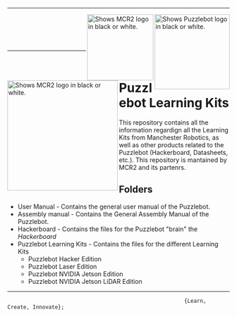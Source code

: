 
---

<picture>
  <source media="(prefers-color-scheme: dark)" srcset="https://github.com/ManchesterRoboticsLtd/Puzzlebot/blob/main/Misc/Logos/NVIDIA_logo_BL.jpg">
  <source media="(prefers-color-scheme: light)" srcset="https://github.com/ManchesterRoboticsLtd/Puzzlebot/blob/main/Misc/Logos/NVIDIA_logo_WL.jpg">
  <img alt="Shows Puzzlebot logo in black or white." width="170" align="right">
</picture>

<picture>
  <source media="(prefers-color-scheme: dark)" srcset="https://github.com/ManchesterRoboticsLtd/Puzzlebot/blob/main/Misc/Logos/MCR2_Logo_White.png">
  <source media="(prefers-color-scheme: light)" srcset="https://github.com/ManchesterRoboticsLtd/Puzzlebot/blob/main/Misc/Logos/MCR2_Logo_Black.png">
  <img alt="Shows MCR2 logo in black or white." width="150" align="right">
</picture>


<picture>
  <source media="(prefers-color-scheme: dark)" srcset="https://github.com/ManchesterRoboticsLtd/Puzzlebot/blob/main/Misc/Logos/Puzzle_Bot_Logo_W.png">
  <source media="(prefers-color-scheme: light)" srcset="https://github.com/ManchesterRoboticsLtd/Puzzlebot/blob/main/Misc/Logos/Puzzle_Bot_Logo_B.png">
  <img alt="Shows MCR2 logo in black or white." width="250" align="left">
</picture>



<br/><br/>
<br/><br/>

---

# Puzzlebot Learning Kits

This repository contains all the information regardign all the Learning Kits from Manchester Robotics, as well as other products related to the Puzzlebot (Hackerboard, Datasheets, etc.). 
This repository is mantained by MCR2 and its partenrs.

## Folders
  * User Manual - Contains the general user manual of the Puzzlebot.
  * Assembly manual - Contains the General Assembly Manual of the Puzzlebot.
  * Hackerboard - Contains the files for the Puzzlebot "brain" the *Hackerboard*
  * Puzzlebot Learning Kits - Contains the files for the different Learning Kits
    * Puzzlebot Hacker Edition    
    * Puzzlebot Laser Edition  
    * Puzzlebot NVIDIA Jetson Edition
    * Puzzlebot NVIDIA Jetson LiDAR Edition
 
---

                                                            {Learn, Create, Innovate};



